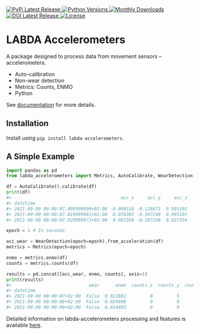 <div align="left">
  <a href="https://pypi.org/project/labda-accelerometers/">
    <img src="https://img.shields.io/pypi/v/labda-accelerometers" alt="PyPi Latest Release"/>
  </a>
  <a href="https://pypi.org/project/labda-accelerometers/">
    <img src="https://img.shields.io/pypi/pyversions/labda-accelerometers.svg" alt="Python Versions"/>
  </a>
  <a href="https://pepy.tech/projects/labda-accelerometers">
    <img src="https://static.pepy.tech/badge/labda-accelerometers/month" alt="Monthly Downloads"/>
  </a>
  <a href="#">
    <img src="#" alt="DOI Latest Release"/>
  </a>
  <a href="https://github.com/josefheidler/labda-accelerometers/blob/main/LICENSE">
    <img src="https://img.shields.io/github/license/labda-accelerometers/labda-accelerometers.svg" alt="License"/>
  </a>
</div>

# LABDA Accelerometers

A package designed to process data from movement sensors – accelerometers.

- Auto-calibration
- Non-wear detection
- Metrics: Counts, ENMO
- Python

See [documentation](#) for more details.

## Installation

Install using `pip install labda-accelerometers`.

## A Simple Example
```python
import pandas as pd
from labda_accelerometers import Metrics, AutoCalibrate, WearDetection

df = AutoCalibrate().calibrate(df)
print(df)
#>                                         acc_x     acc_y     acc_z
#> datetime  
#> 2021-09-09 00:00:07.009999990+02:00 -0.099318 -0.128671  0.995101
#> 2021-09-09 00:00:07.019999981+02:00  0.076385 -0.267248  0.995101
#> 2021-09-09 00:00:07.029999971+02:00  0.092358 -0.267248  0.927356

epoch = 1 # In seconds

acc_wear = WearDetection(epoch=epoch).from_acceleration(df)
metrics = Metrics(epoch=epoch)

enmo = metrics.enmo(df)
counts = metrics.counts(df)

results = pd.concat([acc_wear, enmo, counts], axis=1)
print(results)
#>                             wear      enmo  counts_x  counts_y  counts_z  counts_vm
#> datetime  
#> 2021-09-09 00:00:07+02:00  False  0.022882         0         5        51  51.244511  
#> 2021-09-09 00:00:08+02:00  False  0.024908         0         0         6   6.000000  
#> 2021-09-09 00:00:09+02:00  False  0.014403         0         0         0   0.000000  
```

Detailed information on labda-accelerometers processing and features is available [here](#).
